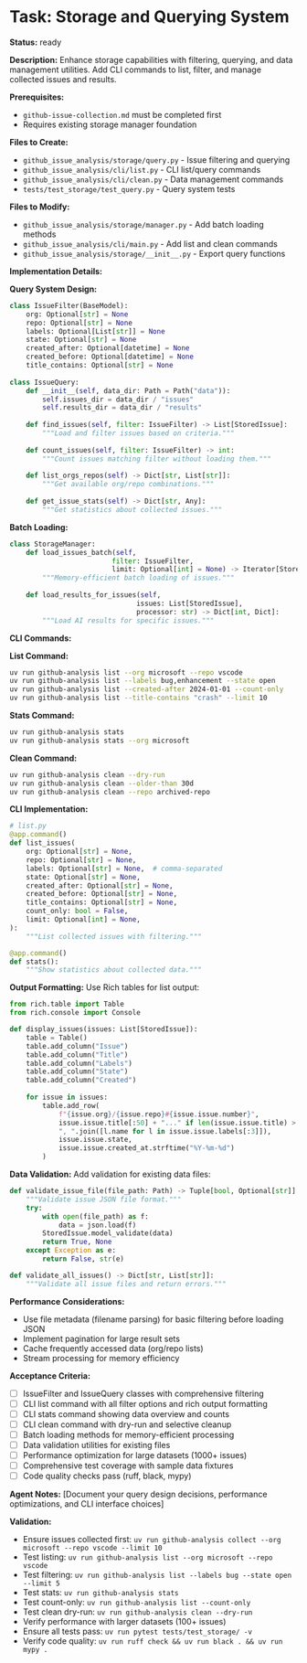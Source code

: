 # Task: Storage and Querying System

**Status:** ready

**Description:**
Enhance storage capabilities with filtering, querying, and data management utilities. Add CLI commands to list, filter, and manage collected issues and results.

**Prerequisites:**
- `github-issue-collection.md` must be completed first
- Requires existing storage manager foundation

**Files to Create:**
- `github_issue_analysis/storage/query.py` - Issue filtering and querying
- `github_issue_analysis/cli/list.py` - CLI list/query commands
- `github_issue_analysis/cli/clean.py` - Data management commands
- `tests/test_storage/test_query.py` - Query system tests

**Files to Modify:**
- `github_issue_analysis/storage/manager.py` - Add batch loading methods
- `github_issue_analysis/cli/main.py` - Add list and clean commands
- `github_issue_analysis/storage/__init__.py` - Export query functions

**Implementation Details:**

**Query System Design:**
```python
class IssueFilter(BaseModel):
    org: Optional[str] = None
    repo: Optional[str] = None
    labels: Optional[List[str]] = None
    state: Optional[str] = None
    created_after: Optional[datetime] = None
    created_before: Optional[datetime] = None
    title_contains: Optional[str] = None
    
class IssueQuery:
    def __init__(self, data_dir: Path = Path("data")):
        self.issues_dir = data_dir / "issues"
        self.results_dir = data_dir / "results"
    
    def find_issues(self, filter: IssueFilter) -> List[StoredIssue]:
        """Load and filter issues based on criteria."""
        
    def count_issues(self, filter: IssueFilter) -> int:
        """Count issues matching filter without loading them."""
        
    def list_orgs_repos(self) -> Dict[str, List[str]]:
        """Get available org/repo combinations."""
        
    def get_issue_stats(self) -> Dict[str, Any]:
        """Get statistics about collected issues."""
```

**Batch Loading:**
```python
class StorageManager:
    def load_issues_batch(self, 
                         filter: IssueFilter, 
                         limit: Optional[int] = None) -> Iterator[StoredIssue]:
        """Memory-efficient batch loading of issues."""
        
    def load_results_for_issues(self, 
                               issues: List[StoredIssue],
                               processor: str) -> Dict[int, Dict]:
        """Load AI results for specific issues."""
```

**CLI Commands:**

**List Command:**
```bash
uv run github-analysis list --org microsoft --repo vscode
uv run github-analysis list --labels bug,enhancement --state open
uv run github-analysis list --created-after 2024-01-01 --count-only
uv run github-analysis list --title-contains "crash" --limit 10
```

**Stats Command:**
```bash  
uv run github-analysis stats
uv run github-analysis stats --org microsoft
```

**Clean Command:**
```bash
uv run github-analysis clean --dry-run
uv run github-analysis clean --older-than 30d
uv run github-analysis clean --repo archived-repo
```

**CLI Implementation:**
```python
# list.py
@app.command()
def list_issues(
    org: Optional[str] = None,
    repo: Optional[str] = None,
    labels: Optional[str] = None,  # comma-separated
    state: Optional[str] = None,
    created_after: Optional[str] = None,
    created_before: Optional[str] = None,
    title_contains: Optional[str] = None,
    count_only: bool = False,
    limit: Optional[int] = None,
):
    """List collected issues with filtering."""

@app.command() 
def stats():
    """Show statistics about collected data."""
```

**Output Formatting:**
Use Rich tables for list output:
```python
from rich.table import Table
from rich.console import Console

def display_issues(issues: List[StoredIssue]):
    table = Table()
    table.add_column("Issue")
    table.add_column("Title")  
    table.add_column("Labels")
    table.add_column("State")
    table.add_column("Created")
    
    for issue in issues:
        table.add_row(
            f"{issue.org}/{issue.repo}#{issue.issue.number}",
            issue.issue.title[:50] + "..." if len(issue.issue.title) > 50 else issue.issue.title,
            ", ".join([l.name for l in issue.issue.labels[:3]]),
            issue.issue.state,
            issue.issue.created_at.strftime("%Y-%m-%d")
        )
```

**Data Validation:**
Add validation for existing data files:
```python
def validate_issue_file(file_path: Path) -> Tuple[bool, Optional[str]]:
    """Validate issue JSON file format."""
    try:
        with open(file_path) as f:
            data = json.load(f)
        StoredIssue.model_validate(data)
        return True, None
    except Exception as e:
        return False, str(e)

def validate_all_issues() -> Dict[str, List[str]]:
    """Validate all issue files and return errors."""
```

**Performance Considerations:**
- Use file metadata (filename parsing) for basic filtering before loading JSON
- Implement pagination for large result sets
- Cache frequently accessed data (org/repo lists)
- Stream processing for memory efficiency

**Acceptance Criteria:**
- [ ] IssueFilter and IssueQuery classes with comprehensive filtering
- [ ] CLI list command with all filter options and rich output formatting
- [ ] CLI stats command showing data overview and counts
- [ ] CLI clean command with dry-run and selective cleanup
- [ ] Batch loading methods for memory-efficient processing  
- [ ] Data validation utilities for existing files
- [ ] Performance optimization for large datasets (1000+ issues)
- [ ] Comprehensive test coverage with sample data fixtures
- [ ] Code quality checks pass (ruff, black, mypy)

**Agent Notes:**
[Document your query design decisions, performance optimizations, and CLI interface choices]

**Validation:**
- Ensure issues collected first: `uv run github-analysis collect --org microsoft --repo vscode --limit 10`
- Test listing: `uv run github-analysis list --org microsoft --repo vscode`
- Test filtering: `uv run github-analysis list --labels bug --state open --limit 5`
- Test stats: `uv run github-analysis stats`
- Test count-only: `uv run github-analysis list --count-only`
- Test clean dry-run: `uv run github-analysis clean --dry-run`
- Verify performance with larger datasets (100+ issues)
- Ensure all tests pass: `uv run pytest tests/test_storage/ -v`
- Verify code quality: `uv run ruff check && uv run black . && uv run mypy .`